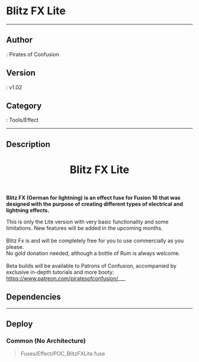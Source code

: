 # Blitz FX Lite
___

## Author
 : Pirates of Confusion

## Version
 : v1.02

## Category
 : Tools/Effect
___

## Description
<h1><center>Blitz FX Lite</h1></center><br>
<p><b>Blitz FX (German for lightning) is an effect fuse for Fusion 16 that was designed with the purpose of creating different types of electrical and lightning effects.</b></p>
This is only the Lite version with very basic functionality and some limitations. New features will be added in the upcoming months.<br><br>
Blitz Fx is and will be completely free for you to use commercially as you please.<br>
No gold donation needed, although a bottle of Rum is always welcome.<br><br>
Beta builds will be available to Patrons of Confusion, accompanied by exclusive in-depth tutorials and more booty: 
<a href="https://www.patreon.com/piratesofconfusion/">https://www.patreon.com/piratesofconfusion/</a>___

## Dependencies


___

## Deploy

### Common (No Architecture)

> Fuses/Effect/POC_BlitzFXLite.fuse  
